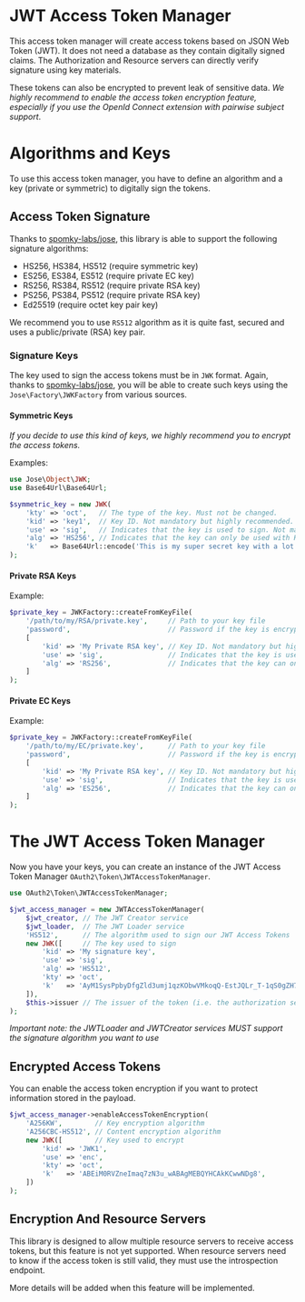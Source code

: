 JWT Access Token Manager
========================

This access token manager will create access tokens based on JSON Web Token (JWT).
It does not need a database as they contain digitally signed claims.
The Authorization and Resource servers can directly verify signature using key materials.

These tokens can also be encrypted to prevent leak of sensitive data. *We highly recommend to enable the access token encryption feature, especially if you use the OpenId Connect extension with pairwise subject support*.

# Algorithms and Keys

To use this access token manager, you have to define an algorithm and a key (private or symmetric) to digitally sign the tokens.

## Access Token Signature

Thanks to [spomky-labs/jose](https://github.com/Spomky-Labs/jose), this library is able to support the following signature algorithms:

* HS256, HS384, HS512 (require symmetric key)
* ES256, ES384, ES512 (require private EC key)
* RS256, RS384, RS512 (require private RSA key)
* PS256, PS384, PS512 (require private RSA key)
* Ed25519 (require octet key pair key)

We recommend you to use `RS512` algorithm as it is quite fast, secured and uses a public/private (RSA) key pair.

### Signature Keys

The key used to sign the access tokens must be in `JWK` format. Again, thanks to [spomky-labs/jose](https://github.com/Spomky-Labs/jose), you will be able to create such keys using the `Jose\Factory\JWKFactory` from various sources.

#### Symmetric Keys

*If you decide to use this kind of keys, we highly recommend you to encrypt the access tokens.*

Examples:

```php
use Jose\Object\JWK;
use Base64Url\Base64Url;

$symmetric_key = new JWK(
    'kty' => 'oct',   // The type of the key. Must not be changed.
    'kid' => 'key1',  // Key ID. Not mandatory but highly recommended.
    'use' => 'sig',   // Indicates that the key is used to sign. Not mandatory but highly recommended.
    'alg' => 'HS256', // Indicates that the key can only be used with HS256 algorithm. Not mandatory but highly recommended.
    'k'   => Base64Url::encode('This is my super secret key with a lot of entropy.'), // The key encoded in Base64 Url Safe
);
```

#### Private RSA Keys

Example:

```php
$private_key = JWKFactory::createFromKeyFile(
    '/path/to/my/RSA/private.key',     // Path to your key file
    'password',                        // Password if the key is encrypted (else null)
    [
        'kid' => 'My Private RSA key', // Key ID. Not mandatory but highly recommended.
        'use' => 'sig',                // Indicates that the key is used to sign. Not mandatory but highly recommended.
        'alg' => 'RS256',              // Indicates that the key can only be used with RS256 algorithm. Not mandatory but highly recommended.
    ]
);
```

#### Private EC Keys

Example:

```php
$private_key = JWKFactory::createFromKeyFile(
    '/path/to/my/EC/private.key',      // Path to your key file
    'password',                        // Password if the key is encrypted (else null)
    [
        'kid' => 'My Private RSA key', // Key ID. Not mandatory but highly recommended.
        'use' => 'sig',                // Indicates that the key is used to sign. Not mandatory but highly recommended.
        'alg' => 'ES256',              // Indicates that the key can only be used with RS256 algorithm. Not mandatory but highly recommended.
    ]
);
```

# The JWT Access Token Manager

Now you have your keys, you can create an instance of the JWT Access Token Manager `OAuth2\Token\JWTAccessTokenManager`.

```php
use OAuth2\Token\JWTAccessTokenManager;

$jwt_access_manager = new JWTAccessTokenManager(
    $jwt_creator, // The JWT Creator service
    $jwt_loader,  // The JWT Loader service
    'HS512',      // The algorithm used to sign our JWT Access Tokens
    new JWK([     // The key used to sign
        'kid' => 'My signature key',
        'use' => 'sig',
        'alg' => 'HS512',
        'kty' => 'oct',
        'k'   => 'AyM1SysPpbyDfgZld3umj1qzKObwVMkoqQ-EstJQLr_T-1qS0gZH75aKtMN3Yj0iPS4hcgUuTwjAzZr1Z9CAow',
    ]),
    $this->issuer // The issuer of the token (i.e. the authorization serve URL).
);
```

*Important note: the JWTLoader and JWTCreator services MUST support the signature algorithm you want to use*

## Encrypted Access Tokens

You can enable the access token encryption if you want to protect information stored in the payload.

```php
$jwt_access_manager->enableAccessTokenEncryption(
    'A256KW',        // Key encryption algorithm
    'A256CBC-HS512', // Content encryption algorithm
    new JWK([        // Key used to encrypt
        'kid' => 'JWK1',
        'use' => 'enc',
        'kty' => 'oct',
        'k'   => 'ABEiM0RVZneImaq7zN3u_wABAgMEBQYHCAkKCwwNDg8',
    ])
);
```

## Encryption And Resource Servers

This library is designed to allow multiple resource servers to receive access tokens, but this feature is not yet supported.
When resource servers need to know if the access token is still valid, they must use the introspection endpoint.

More details will be added when this feature will be implemented.
